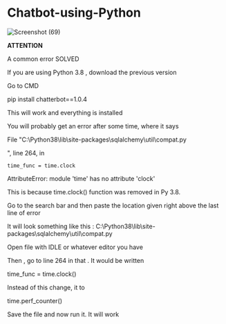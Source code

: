 # Chatbot-using-Python

![Screenshot (69)](https://user-images.githubusercontent.com/70123028/112720814-ae41a900-8f26-11eb-968e-8377f6db0b46.png)

**ATTENTION**

A common error SOLVED

If you are using Python 3.8 , download the previous version

Go to CMD

pip install chatterbot==1.0.4

This will work and everything is installed 

You will probably get an error after some time, where it says

File "C:\Python38\lib\site-packages\sqlalchemy\util\compat.py

", line 264, in <module>

    time_func = time.clock

AttributeError: module 'time' has no attribute 'clock'

This is because time.clock() function was removed in  Py 3.8. 

Go to the search  bar and then paste the location given right above the last line of error

It will look something like this :   C:\Python38\lib\site-packages\sqlalchemy\util\compat.py


Open file with IDLE or whatever editor you have 


Then , go to line 264  in that . It would be written 

time_func = time.clock()


Instead of this change, it to 

time.perf_counter()


Save the file and now run it. It will work
